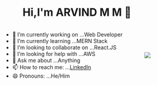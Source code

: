 <h1 align="center"> Hi,I'm ARVIND M M 👋</h1>
<div style="display:flex;justify-content:space-evenly;align-items:center">
<div>

- 🔭 I’m currently working on ...Web Developer 
- 🌱 I’m currently learning ...MERN Stack
- 👯 I’m looking to collaborate on ...React.JS
- 🤔 I’m looking for help with ...AWS
- 💬 Ask me about ...Anything
- 📫 How to reach me: ...[LinkedIn](https://www.linkedin.com/in/arvind-m-m-a48682259/)
- 😄 Pronouns: ...He/Him
</div>

<img src="https://github-readme-stats.vercel.app/api/top-langs/?username=arvind1257&layout=compact)](https://github.com/arvind1257/github-readme-stats" />
</div>